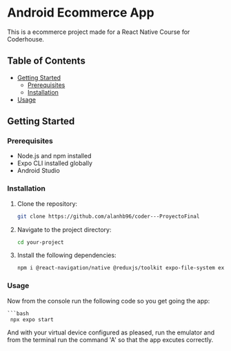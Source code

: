 # Android Ecommerce App 

This is a ecommerce project made for a React Native Course for Coderhouse.

## Table of Contents
- [Getting Started](#getting-started)
  - [Prerequisites](#prerequisites)
  - [Installation](#installation)
- [Usage](#usage)

## Getting Started

### Prerequisites

- Node.js and npm installed
- Expo CLI installed globally
- Android Studio

### Installation

1. Clone the repository:

   ```bash
   git clone https://github.com/alanhb96/coder---ProyectoFinal

2. Navigate to the project directory:

   ```bash
   cd your-project

3. Install the following dependencies:

   ```bash
   npm i @react-navigation/native @reduxjs/toolkit expo-file-system expo-image-picker expo-status-bar expo-location yup expo-sqlite react react-native expo


### Usage

Now from the console run the following code so you get going the app:

    ```bash
     npx expo start

And with your virtual device configured as pleased, run the emulator and from the terminal run the command 'A' so that the app excutes correctly.




